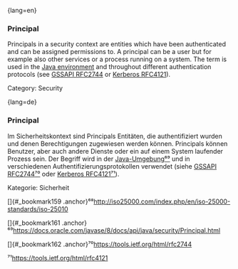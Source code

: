 {lang=en}
### Principal

Principals in a security context are entities which have been authenticated and
can be assigned permissions to. A principal can be a user but for example also
other services or a process running on a system. The term is used in the [Java
environment](https://docs.oracle.com/javase/8/docs/api/java/security/Principal.html)
and throughout different authentication protocols (see [GSSAPI
RFC2744](https://tools.ietf.org/html/rfc2744) or [Kerberos
RFC4121](https://tools.ietf.org/html/rfc4121)).

Category: Security


{lang=de}
### Principal

Im Sicherheitskontext sind Principals Entitäten, die authentifiziert
wurden und denen Berechtigungen zugewiesen werden können. Principals
können Benutzer, aber auch andere Dienste oder ein auf einem System
laufender Prozess sein. Der Begriff wird in der
[Java-Umgebung](https://docs.oracle.com/javase/8/docs/api/java/security/Principal.html)[⁶⁹](#_bookmark159)
und in verschiedenen Authentifizierungsprotokollen verwendet (siehe
[GSSAPI
RFC2744](https://tools.ietf.org/html/rfc2744)[⁷⁰](#_bookmark161) oder
[Kerberos
RFC4121](https://tools.ietf.org/html/rfc4121)[⁷¹](#_bookmark162)).

Kategorie: Sicherheit

[]{#_bookmark159
.anchor}⁶⁸<http://iso25000.com/index.php/en/iso-25000-standards/iso-25010>

[]{#_bookmark161
.anchor}⁶⁹<https://docs.oracle.com/javase/8/docs/api/java/security/Principal.html>

[]{#_bookmark162 .anchor}⁷⁰<https://tools.ietf.org/html/rfc2744>

⁷¹<https://tools.ietf.org/html/rfc4121>
